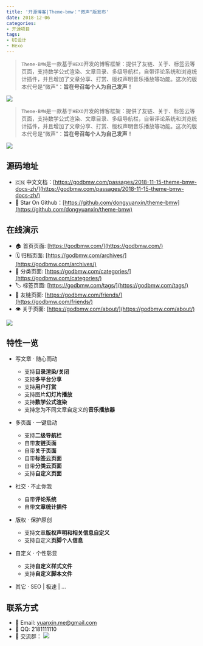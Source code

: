 ```yaml
---
title: '开源博客|Theme-bmw："微声"版发布'
date: 2018-12-06
categories:
- 开源项目
tags:
- UI设计
- Hexo
---
```


> `Theme-BMW`是一款基于`HEXO`开发的博客框架：提供了友链、关于、标签云等页面，支持数学公式渲染、文章目录、多级导航栏，自带评论系统和浏览统计插件，并且增加了文章分享、打赏、版权声明音乐播放等功能。这次的版本代号是“微声”：**旨在号召每个人为自己发声！**

<img src="/images/开源项目/开源博客-theme-bmw-微声版发布/theme-bmw.jpg" style="max-width: 90% !important;">

<!-- more -->

> `Theme-BMW`是一款基于`HEXO`开发的博客框架：提供了友链、关于、标签云等页面，支持数学公式渲染、文章目录、多级导航栏，自带评论系统和浏览统计插件，并且增加了文章分享、打赏、版权声明音乐播放等功能。这次的版本代号是“微声”：**旨在号召每个人为自己发声！**

![](/images/开源项目/开源博客-theme-bmw-微声版发布/theme-bmw.jpg)

## 源码地址

- 🇨🇳 中文文档：[https://godbmw.com/passages/2018-11-15-theme-bmw-docs-zh/](https://godbmw.com/passages/2018-11-15-theme-bmw-docs-zh/)
- 🌟 Star On Github：[https://github.com/dongyuanxin/theme-bmw](https://github.com/dongyuanxin/theme-bmw)

## 在线演示

- 🏠 首页页面: [https://godbmw.com/](https://godbmw.com/)
- 🗓️ 归档页面: [https://godbmw.com/archives/](https://godbmw.com/archives/)
- 🔖 分类页面: [https://godbmw.com/categories/](https://godbmw.com/categories/)
- 🏷️ 标签页面: [https://godbmw.com/tags/](https://godbmw.com/tags/)
- 💏 友链页面: [https://godbmw.com/friends/](https://godbmw.com/friends/)
- 👁️ 关于页面: [https://godbmw.com/about/](https://godbmw.com/about/)

![](/images/开源项目/开源博客-theme-bmw-微声版发布/theme-bmw.gif)

## 特性一览

- 写文章 · 随心而动
  - 支持**目录渲染/关闭**
  - 支持**多平台分享**
  - 支持**用户打赏**
  - 支持图片**幻灯片播放**
  - 支持**数学公式渲染**
  - 支持您为不同文章自定义的**音乐播放器**

- 多页面 · 一键启动
  - 支持**二级导航栏**
  - 自带**友链页面**
  - 自带**关于页面**
  - 自带**标签云页面**
  - 自带**分类云页面**
  - 支持**自定义页面**

- 社交 · 不止你我
  - 自带**评论系统**
  - 自带**文章统计插件**

- 版权 · 保护原创
  - 支持文章**版权声明和相关信息自定义**
  - 支持自定义**页脚个人信息**

- 自定义 · 个性彰显
  - 支持**自定义样式文件**
  - 支持**自定义脚本文件**

- 其它 · SEO | 极速 | ... 

## 联系方式

- 📧 Email: yuanxin.me@gmail.com
- 🐧 QQ: 2181111110
- 👬 交流群：
  ![](/images/开源项目/开源博客-theme-bmw-微声版发布/qq.png)
